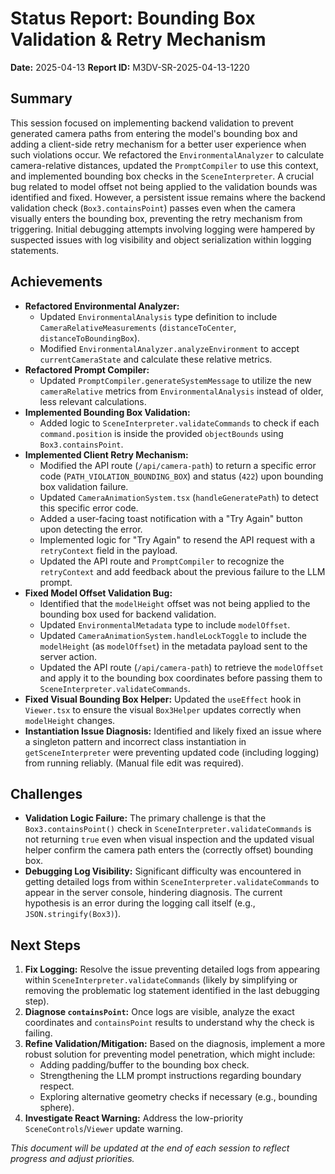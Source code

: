 # Status Report: Bounding Box Validation & Retry Mechanism

**Date:** 2025-04-13
**Report ID:** M3DV-SR-2025-04-13-1220

## Summary
This session focused on implementing backend validation to prevent generated camera paths from entering the model's bounding box and adding a client-side retry mechanism for a better user experience when such violations occur. We refactored the `EnvironmentalAnalyzer` to calculate camera-relative distances, updated the `PromptCompiler` to use this context, and implemented bounding box checks in the `SceneInterpreter`. A crucial bug related to model offset not being applied to the validation bounds was identified and fixed. However, a persistent issue remains where the backend validation check (`Box3.containsPoint`) passes even when the camera visually enters the bounding box, preventing the retry mechanism from triggering. Initial debugging attempts involving logging were hampered by suspected issues with log visibility and object serialization within logging statements.

## Achievements
*   **Refactored Environmental Analyzer:**
    *   Updated `EnvironmentalAnalysis` type definition to include `CameraRelativeMeasurements` (`distanceToCenter`, `distanceToBoundingBox`).
    *   Modified `EnvironmentalAnalyzer.analyzeEnvironment` to accept `currentCameraState` and calculate these relative metrics.
*   **Refactored Prompt Compiler:**
    *   Updated `PromptCompiler.generateSystemMessage` to utilize the new `cameraRelative` metrics from `EnvironmentalAnalysis` instead of older, less relevant calculations.
*   **Implemented Bounding Box Validation:**
    *   Added logic to `SceneInterpreter.validateCommands` to check if each `command.position` is inside the provided `objectBounds` using `Box3.containsPoint`.
*   **Implemented Client Retry Mechanism:**
    *   Modified the API route (`/api/camera-path`) to return a specific error code (`PATH_VIOLATION_BOUNDING_BOX`) and status (`422`) upon bounding box validation failure.
    *   Updated `CameraAnimationSystem.tsx` (`handleGeneratePath`) to detect this specific error code.
    *   Added a user-facing toast notification with a "Try Again" button upon detecting the error.
    *   Implemented logic for "Try Again" to resend the API request with a `retryContext` field in the payload.
    *   Updated the API route and `PromptCompiler` to recognize the `retryContext` and add feedback about the previous failure to the LLM prompt.
*   **Fixed Model Offset Validation Bug:**
    *   Identified that the `modelHeight` offset was not being applied to the bounding box used for backend validation.
    *   Updated `EnvironmentalMetadata` type to include `modelOffset`.
    *   Updated `CameraAnimationSystem.handleLockToggle` to include the `modelHeight` (as `modelOffset`) in the metadata payload sent to the server action.
    *   Updated the API route (`/api/camera-path`) to retrieve the `modelOffset` and apply it to the bounding box coordinates before passing them to `SceneInterpreter.validateCommands`.
*   **Fixed Visual Bounding Box Helper:** Updated the `useEffect` hook in `Viewer.tsx` to ensure the visual `Box3Helper` updates correctly when `modelHeight` changes.
*   **Instantiation Issue Diagnosis:** Identified and likely fixed an issue where a singleton pattern and incorrect class instantiation in `getSceneInterpreter` were preventing updated code (including logging) from running reliably. (Manual file edit was required).

## Challenges
*   **Validation Logic Failure:** The primary challenge is that the `Box3.containsPoint()` check in `SceneInterpreter.validateCommands` is not returning `true` even when visual inspection and the updated visual helper confirm the camera path enters the (correctly offset) bounding box.
*   **Debugging Log Visibility:** Significant difficulty was encountered in getting detailed logs from within `SceneInterpreter.validateCommands` to appear in the server console, hindering diagnosis. The current hypothesis is an error during the logging call itself (e.g., `JSON.stringify(Box3)`).

## Next Steps
1.  **Fix Logging:** Resolve the issue preventing detailed logs from appearing within `SceneInterpreter.validateCommands` (likely by simplifying or removing the problematic log statement identified in the last debugging step).
2.  **Diagnose `containsPoint`:** Once logs are visible, analyze the exact coordinates and `containsPoint` results to understand why the check is failing.
3.  **Refine Validation/Mitigation:** Based on the diagnosis, implement a more robust solution for preventing model penetration, which might include:
    *   Adding padding/buffer to the bounding box check.
    *   Strengthening the LLM prompt instructions regarding boundary respect.
    *   Exploring alternative geometry checks if necessary (e.g., bounding sphere).
4.  **Investigate React Warning:** Address the low-priority `SceneControls`/`Viewer` update warning.

*This document will be updated at the end of each session to reflect progress and adjust priorities.*